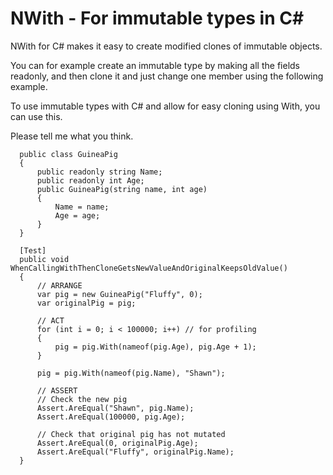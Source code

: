 # NWith - For immutable types in C#
NWith for C# makes it easy to create modified clones of immutable objects.

You can for example create an immutable type by making all the fields readonly, and then 
clone it and just change one member using the following example.

To use immutable types with C# and allow for easy cloning using With, you can use this.

Please tell me what you think.

```
  public class GuineaPig
  {
      public readonly string Name;
      public readonly int Age;
      public GuineaPig(string name, int age)
      {
          Name = name;
          Age = age;
      }
  }

  [Test]
  public void WhenCallingWithThenCloneGetsNewValueAndOriginalKeepsOldValue()
  {
      // ARRANGE
      var pig = new GuineaPig("Fluffy", 0);
      var originalPig = pig;

      // ACT 
      for (int i = 0; i < 100000; i++) // for profiling
      {
          pig = pig.With(nameof(pig.Age), pig.Age + 1);
      }

      pig = pig.With(nameof(pig.Name), "Shawn");

      // ASSERT
      // Check the new pig
      Assert.AreEqual("Shawn", pig.Name);
      Assert.AreEqual(100000, pig.Age);

      // Check that original pig has not mutated
      Assert.AreEqual(0, originalPig.Age);
      Assert.AreEqual("Fluffy", originalPig.Name);
  }
  ```
